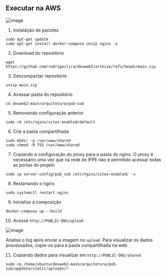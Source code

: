 ## Executar na AWS

![image](https://user-images.githubusercontent.com/276077/162766448-13e0ebe8-8325-4e32-a8d7-5deff7744c10.png)


1. Instalação de pacotes
```
sudo apt-get update
sudo apt-get install docker-compose unzip nginx -y
```


2. Download do repositório
```
wget  https://github.com/rodrigoclira/devweb2/archive/refs/heads/main.zip
```

3. Descompactar repositório
```
unzip main.zip
```

4. Acessar pasta do repositório
```
cd devweb2-main/arquitetura/pub-sub
```

5. Removendo configuração anterior
```
sudo rm /etc/nginx/sites-enabled/default
```

6. Crie a pasta compartilhada
```
sudo mkdir -p /var/www/shared
sudo chmod -R 755 /var/www/shared
```

7. Copiando a configuração do proxy para a pasta do nginx. O proxy é necessário uma vez que na rede do IFPE não é permitido acessar todas as portas do projeto
```
sudo cp server-config/pub_sub /etc/nginx/sites-enabled/ -v
```

8. Restartando o nginx
```
sudo systemctl restart nginx
```

9. Inicialize a composição
```
docker-compose up --build
```

10. Acesse `http://PUBLIC-DNS/upload`

![image](https://github.com/user-attachments/assets/0a98eb67-4195-48f8-bbd9-2440f06abe3a)

Analise o log após enviar a imagem no `upload`. 
Para visualizar os dados processados, copie-os para a pasta compartilhada na web.

11. Copiando dados para visualizar em `http://PUBLIC-DNS/shared`
```
sudo cp /home/ubuntu/devweb2-main/arquitetura/pub-sub/appdata/static/uploads/* 
```

